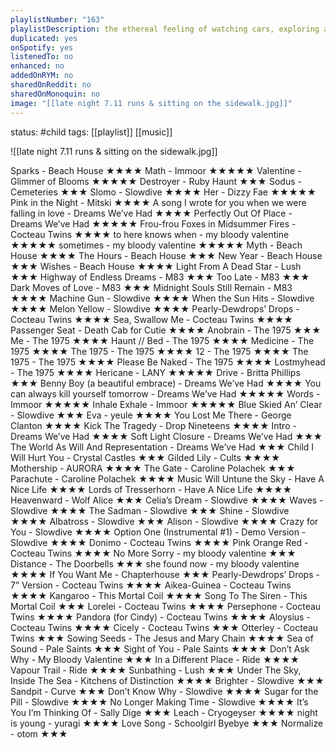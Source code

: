 ```yaml
---
playlistNumber: "163"
playlistDescription: the ethereal feeling of watching cars, exploring abandoned schools, and visiting quiet diners a little after midnight
duplicated: yes
onSpotify: yes
listenedTo: no
enhanced: no
addedOnRYM: no
sharedOnReddit: no
sharedOnMonoquin: no
image: "[[late night 7.11 runs & sitting on the sidewalk.jpg]]"
---
```

status: #child 
tags: [[playlist]] [[music]] 

![[late night 7.11 runs & sitting on the sidewalk.jpg]]

Sparks - Beach House ★★★★
Math - Immoor ★★★★★
Valentine - Glimmer of Blooms ★★★★★
Destroyer - Ruby Haunt ★★★
Sodus - Cemeteries ★★★
Slomo - Slowdive ★★★★
Her - Dizzy Fae ★★★★★
Pink in the Night - Mitski ★★★★
A song I wrote for you when we were falling in love - Dreams We’ve Had ★★★★
Perfectly Out Of Place - Dreams We’ve Had ★★★★★
Frou-frou Foxes in Midsummer Fires - Cocteau Twins ★★★★
to here knows when - my bloody valentine ★★★★★
sometimes - my bloody valentine ★★★★★
Myth - Beach House ★★★★
The Hours - Beach House ★★★
New Year - Beach House ★★★
Wishes - Beach House ★★★★
Light From A Dead Star - Lush ★★★
Highway of Endless Dreams - M83 ★★★
Too Late - M83 ★★★
Dark Moves of Love - M83 ★★★
Midnight Souls Still Remain - M83 ★★★★
Machine Gun - Slowdive ★★★★
When the Sun Hits - Slowdive ★★★★
Melon Yellow - Slowdive ★★★★
Pearly-Dewdrops’ Drops - Cocteau Twins ★★★★
Sea, Swallow Me - Cocteau Twins ★★★★
Passenger Seat - Death Cab for Cutie ★★★★
Anobrain - The 1975 ★★★
Me - The 1975 ★★★★
Haunt // Bed - The 1975 ★★★★
Medicine - The 1975 ★★★★
The 1975 - The 1975 ★★★★
12 - The 1975 ★★★★
The 1975 - The 1975 ★★★★
Please Be Naked - The 1975 ★★★★
Lostmyhead - The 1975 ★★★★
Hericane - LANY ★★★★★
Drive - Britta Phillips ★★★
Benny Boy (a beautiful embrace) - Dreams We’ve Had ★★★★
You can always kill yourself tomorrow - Dreams We’ve Had ★★★★★
Words - Immoor ★★★★★
Inhale Exhale - Immoor ★★★★★
Blue Skied An’ Clear - Slowdive ★★★
Eva - yeule ★★★★
You Lost Me There - George Clanton ★★★★
Kick The Tragedy - Drop Nineteens ★★★★
Intro - Dreams We’ve Had ★★★★
Soft Light Closure - Dreams We’ve Had ★★★
The World As Will And Representation - Dreams We’ve Had ★★★
Child I Will Hurt You - Crystal Castles ★★★
Gilded Lily - Cults ★★★★
Mothership - AURORA ★★★★
The Gate - Caroline Polachek ★★★
Parachute - Caroline Polachek ★★★★
Music Will Untune the Sky - Have A Nice Life ★★★★
Lords of Tresserhorn - Have A Nice Life ★★★★
Heavenward - Wolf Alice ★★★
Celia’s Dream - Slowdive ★★★★
Waves - Slowdive ★★★★
The Sadman - Slowdive ★★★
Shine - Slowdive ★★★★
Albatross - Slowdive ★★★
Alison - Slowdive ★★★★
Crazy for You - Slowdive ★★★★
Option One (Instrumental #1) - Demo Version - Slowdive ★★★★
Donimo - Cocteau Twins ★★★★
Pink Orange Red - Cocteau Twins ★★★★
No More Sorry - my bloody valentine ★★★
Distance - The Doorbells ★★★
she found now - my bloody valentine ★★★★
If You Want Me - Chapterhouse ★★★
Pearly-Dewdrops’ Drops - 7” Version - Cocteau Twins ★★★★
Aikea-Guinea - Cocteau Twins ★★★★
Kangaroo - This Mortal Coil ★★★★
Song To The Siren - This Mortal Coil ★★★
Lorelei - Cocteau Twins ★★★★
Persephone - Cocteau Twins ★★★★
Pandora (for Cindy) - Cocteau Twins ★★★★
Aloysius - Cocteau Twins ★★★★
Cicely - Cocteau Twins ★★★
Otterley - Cocteau Twins ★★★
Sowing Seeds - The Jesus and Mary Chain ★★★★
Sea of Sound - Pale Saints ★★★
Sight of You - Pale Saints ★★★★
Don’t Ask Why - My Bloody Valentine ★★★
In a Different Place - Ride ★★★★
Vapour Trail - Ride ★★★★
Sunbathing - Lush ★★★
Under The Sky, Inside The Sea - Kitchens of Distinction ★★★★
Brighter - Slowdive ★★★
Sandpit - Curve ★★★
Don’t Know Why - Slowdive ★★★★
Sugar for the Pill - Slowdive ★★★★
No Longer Making Time - Slowdive ★★★★
It’s You I’m Thinking Of - Sally Dige ★★★
Leach - Cryogeyser ★★★★
night is young - yuragi ★★★★
Love Song - Schoolgirl Byebye ★★★
Normalize - otom ★★★

